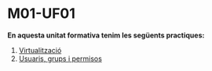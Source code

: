 # M01-UF01
**En aquesta unitat formativa tenim les següents practiques:**
1. <a href="https://htmlpreview.github.io/?https://github.com/Ruben-BT/Portfoli/blob/main/Portfoli/Moduls/MP01-Sistemes_Informàtics/UF01/Pràctica_Virtualització/PrcticaVirtualitzaci.html">Virtualització</a>
2. <a href="https://htmlpreview.github.io/?https://github.com/Ruben-BT/Portfoli/blob/main/Portfoli/Moduls/MP01-Sistemes_Informàtics/UF01/Pràctica_usuaris%2Cgrups_i_permisos/Prcticausuarisgrupsipermisos.html">Usuaris, grups i permisos</a>
